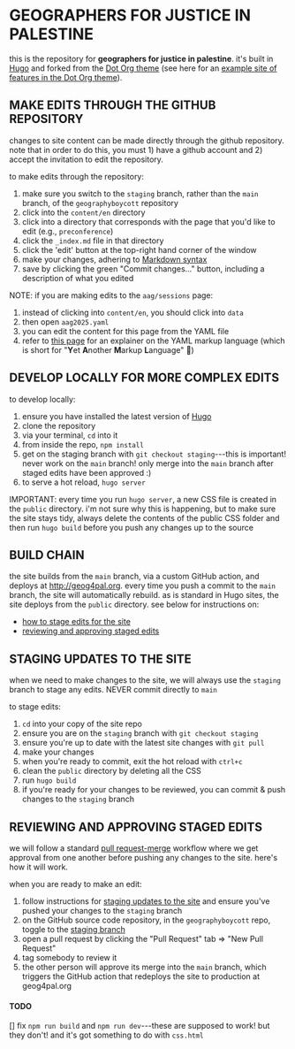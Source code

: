 # GEOGRAPHERS FOR JUSTICE IN PALESTINE

this is the repository for **geographers for justice in palestine**. it's built in [Hugo](https://gohugo.io/documentation/) and forked from the [Dot Org theme](https://github.com/cncf/dot-org-hugo-theme) (see here for an [example site of features in the Dot Org theme](https://dot-org-hugo-theme-demo.netlify.app/faq/)).

## MAKE EDITS THROUGH THE GITHUB REPOSITORY

changes to site content can be made directly through the github repository. note that in order to do this, you must 1) have a github account and 2) accept the invitation to edit the repository.

to make edits through the repository:

1. make sure you switch to the `staging` branch, rather than the `main` branch, of the `geographyboycott` repository
2. click into the `content/en` directory
3. click into a directory that corresponds with the page that you'd like to edit (e.g., `preconference`)
4. click the `_index.md` file in that directory
5. click the 'edit' button at the top-right hand corner of the window
6. make your changes, adhering to [Markdown syntax](https://www.markdownguide.org/cheat-sheet/)
7. save by clicking the green "Commit changes..." button, including a description of what you edited

NOTE: if you are making edits to the `aag/sessions` page:
1. instead of clicking into `content/en`, you should click into `data`
2. then open `aag2025.yaml`
3. you can edit the content for this page from the YAML file
4. refer to [this page](https://yaml.org/) for an explainer on the YAML markup language (which is short for "**Y**et **A**nother **M**arkup **L**anguage" 🫠)

## DEVELOP LOCALLY FOR MORE COMPLEX EDITS

to develop locally:

1. ensure you have installed the latest version of [Hugo](https://gohugo.io/)
2. clone the repository
3. via your terminal, `cd` into it
4. from inside the repo, `npm install`
5. get on the staging branch with `git checkout staging`---this is important! never work on the `main` branch! only merge into the `main` branch after staged edits have been approved :)
6. to serve a hot reload, `hugo server`

IMPORTANT: every time you run `hugo server`, a new CSS file is created in the `public` directory. i'm not sure why this is happening, but to make sure the site stays tidy, always delete the contents of the public CSS folder and then run `hugo build` before you push any changes up to the source

## BUILD CHAIN

the site builds from the `main` branch, via a custom GitHub action, and deploys at http://geog4pal.org. every time you push a commit to the `main` branch, the site will automatically rebuild. as is standard in Hugo sites, the site deploys from the `public` directory. see below for instructions on:

- [how to stage edits for the site](#staging-updates-to-the-site)
- [reviewing and approving staged edits](#reviewing-and-approving-staged-edits)

## STAGING UPDATES TO THE SITE

when we need to make changes to the site, we will always use the `staging` branch to stage any edits. NEVER commit directly to `main`

to stage edits:

1. `cd` into your copy of the site repo
2. ensure you are on the `staging` branch with `git checkout staging`
3. ensure you're up to date with the latest site changes with `git pull`
4. make your changes
5. when you're ready to commit, exit the hot reload with `ctrl+c`
6. clean the `public` directory by deleting all the CSS
7. run `hugo build`
8. if you're ready for your changes to be reviewed, you can commit & push changes to the `staging` branch

## REVIEWING AND APPROVING STAGED EDITS

we will follow a standard [pull request-merge](https://docs.github.com/en/pull-requests/collaborating-with-pull-requests/incorporating-changes-from-a-pull-request/merging-a-pull-request) workflow where we get approval from one another before pushing any changes to the site. here's how it will work.

when you are ready to make an edit:

1. follow instructions for [staging updates to the site](#staging-updates-to-the-site) and ensure you've pushed your changes to the `staging` branch
2. on the GitHub source code repository, in the `geographyboycott` repo, toggle to the [staging branch](https://github.com/geographyboycott/geographyboycott/tree/staging)
3. open a pull request by clicking the "Pull Request" tab => "New Pull Request"
4. tag somebody to review it
5. the other person will approve its merge into the `main` branch, which triggers the GitHub action that redeploys the site to production at geog4pal.org

#### TODO

[] fix `npm run build` and `npm run dev`---these are supposed to work! but they don't! and it's got something to do with `css.html`
